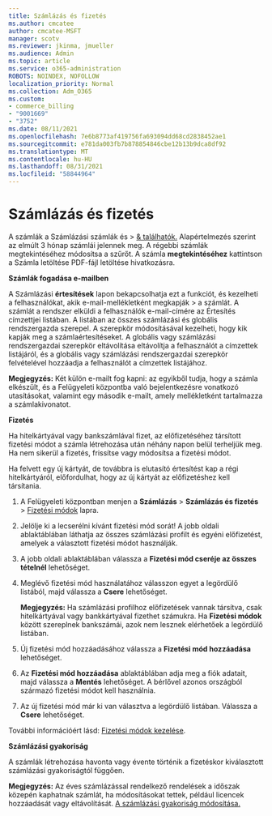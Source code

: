 ```yaml
---
title: Számlázás és fizetés
ms.author: cmcatee
author: cmcatee-MSFT
manager: scotv
ms.reviewer: jkinma, jmueller
ms.audience: Admin
ms.topic: article
ms.service: o365-administration
ROBOTS: NOINDEX, NOFOLLOW
localization_priority: Normal
ms.collection: Adm_O365
ms.custom:
- commerce_billing
- "9001669"
- "3752"
ms.date: 08/11/2021
ms.openlocfilehash: 7e6b8773af419756fa693094dd68cd2838452ae1
ms.sourcegitcommit: e781da003fb7b878854846cbe12b13b9dca8df92
ms.translationtype: MT
ms.contentlocale: hu-HU
ms.lasthandoff: 08/31/2021
ms.locfileid: "58844964"
---
```

# <a name="billing-and-payment"></a>Számlázás és fizetés

A számlák a Számlázási számlák és  >  [& találhatók.](https://go.microsoft.com/fwlink/p/?linkid=848039)  Alapértelmezés szerint az elmúlt 3 hónap számlái jelennek meg.  A régebbi számlák megtekintéséhez módosítsa a szűrőt.  A számla **megtekintéséhez** kattintson a Számla letöltése PDF-fájl letöltése hivatkozásra.

**Számlák fogadása e-mailben**

A Számlázási **értesítések** lapon bekapcsolhatja ezt a funkciót, és kezelheti a felhasználókat, akik e-mail-mellékletként megkapják  >  [](https://go.microsoft.com/fwlink/p/?linkid=853212) a számlát.  A számlát a rendszer elküldi a felhasználók e-mail-címére az Értesítés címzettjei listában. A listában az összes számlázási és globális rendszergazda szerepel.  A szerepkör módosításával kezelheti, hogy kik kapják meg a számlaértesítéseket.  A globális vagy számlázási rendszergazdai szerepkör eltávolítása eltávolítja a felhasználót a címzettek listájáról, és a globális vagy számlázási rendszergazdai szerepkör felvételével hozzáadja a felhasználót a címzettek listájához.

**Megjegyzés:** Két külön e-mailt fog kapni: az egyikből tudja, hogy a számla elkészült, és a Felügyeleti központba való bejelentkezésre vonatkozó utasításokat, valamint egy második e-mailt, amely mellékletként tartalmazza a számlakivonatot.

**Fizetés**

Ha hitelkártyával vagy bankszámlával fizet, az előfizetéséhez társított fizetési módot a számla létrehozása után néhány napon belül terheljük meg. Ha nem sikerül a fizetés, frissítse vagy módosítsa a fizetési módot.

Ha felvett egy új kártyát, de továbbra is elutasító értesítést kap a régi hitelkártyáról, előfordulhat, hogy az új kártyát az előfizetéshez kell társítania.

1. A Felügyeleti központban menjen a **Számlázás** > **Számlázás és fizetés** > [Fizetési módok](https://go.microsoft.com/fwlink/p/?linkid=2018806) lapra.

2. Jelölje ki a lecserélni kívánt fizetési mód sorát! A jobb oldali ablaktáblában láthatja az összes számlázási profilt és egyéni előfizetést, amelyek a választott fizetési módot használják.

3. A jobb oldali ablaktáblában válassza a **Fizetési mód cseréje az összes tételnél** lehetőséget.

4. Meglévő fizetési mód használatához válasszon egyet a legördülő listából, majd válassza a **Csere** lehetőséget.

    **Megjegyzés:** Ha számlázási profilhoz előfizetések vannak társítva, csak hitelkártyával vagy bankkártyával fizethet számukra. Ha **Fizetési módok** között szereplnek bankszámái, azok nem lesznek elérhetőek a legördülő listában.

5. Új fizetési mód hozzáadásához válassza a **Fizetési mód hozzáadása** lehetőséget.

6. Az **Fizetési mód hozzáadása** ablaktáblában adja meg a fiók adatait, majd válassza a **Mentés** lehetőséget. A bérlővel azonos országból származó fizetési módot kell használnia.

7. Az új fizetési mód már ki van választva a legördülő listában. Válassza a **Csere** lehetőséget.

További információért lásd: [Fizetési módok kezelése](https://docs.microsoft.com/microsoft-365/commerce/billing-and-payments/manage-payment-methods).

**Számlázási gyakoriság**

A számlák létrehozása havonta vagy évente történik a fizetéskor kiválasztott számlázási gyakoriságtól függően.  

**Megjegyzés:** Az éves számlázással rendelkező rendelések a időszak közepén kaphatnak számlát, ha módosításokat tettek, például licencek hozzáadását vagy eltávolítását. [A számlázási gyakoriság módosítása.](https://docs.microsoft.com/microsoft-365/commerce/billing-and-payments/change-payment-frequency)
